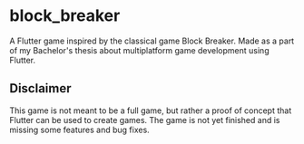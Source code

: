 # block_breaker

A Flutter game inspired by the classical game Block Breaker. Made as a part of my Bachelor's thesis about multiplatform game development using Flutter.

## Disclaimer

This game is not meant to be a full game, but rather a proof of concept that Flutter can be used to create games. The game is not yet finished and is missing some features and bug fixes.
